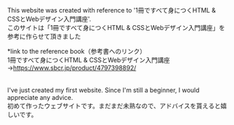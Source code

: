 This website was created with reference to '1冊ですべて身につくHTML & CSSとWebデザイン入門講座'.</br>
このサイトは「1冊ですべて身につくHTML & CSSとWebデザイン入門講座」を参考に作らせて頂きました</br>

*link to the reference book（参考書へのリンク）</br> 
1冊ですべて身につくHTML & CSSとWebデザイン入門講座　→https://www.sbcr.jp/product/4797398892/  
<br>
<br>
I've just created my first website. Since I'm still a beginner, I would appreciate any advice.</br>
初めて作ったウェブサイトです。まだまだ未熟なので、アドバイスを貰えると嬉しいです。
